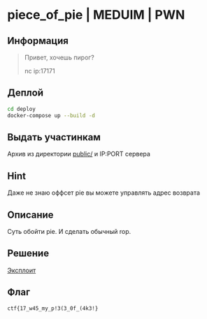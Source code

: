 # piece_of_pie | MEDUIM | PWN

## Информация

> Привет, хочешь пирог?
>
> nc ip:17171

## Деплой

```sh
cd deploy
docker-compose up --build -d
```

## Выдать участинкам

Архив из директории [public/](public/) и IP:PORT сервера

## Hint

Даже не знаю оффсет pie вы можете управлять адрес возврата

## Описание

Суть обойти pie. И сделать обычный rop.

## Решение

[Эксплоит](solve/solve.py)

## Флаг

`ctf{17_w45_my_p!3(3_0f_(4k3!}`

